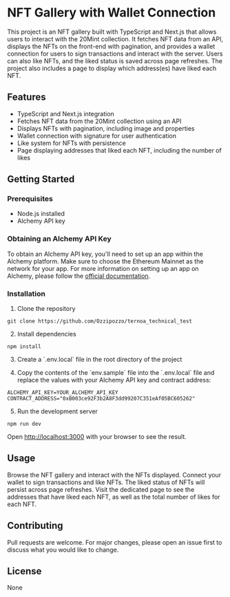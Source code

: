 # NFT Gallery with Wallet Connection

This project is an NFT gallery built with TypeScript and Next.js that allows users to interact with the 20Mint collection. It fetches NFT data from an API, displays the NFTs on the front-end with pagination, and provides a wallet connection for users to sign transactions and interact with the server. Users can also like NFTs, and the liked status is saved across page refreshes. The project also includes a page to display which address(es) have liked each NFT.

## Features

- TypeScript and Next.js integration
- Fetches NFT data from the 20Mint collection using an API
- Displays NFTs with pagination, including image and properties
- Wallet connection with signature for user authentication
- Like system for NFTs with persistence
- Page displaying addresses that liked each NFT, including the number of likes

## Getting Started

### Prerequisites

- Node.js installed
- Alchemy API key

### Obtaining an Alchemy API Key

To obtain an Alchemy API key, you'll need to set up an app within the Alchemy platform. Make sure to choose the Ethereum Mainnet as the network for your app. For more information on setting up an app on Alchemy, please follow the [official documentation](https://docs.alchemy.com/alchemy/introduction/getting-started).


### Installation

1. Clone the repository

```
git clone https://github.com/Ozzipozzo/ternoa_technical_test
```

2. Install dependencies

```
npm install
```

3. Create a \`.env.local\` file in the root directory of the project

4. Copy the contents of the \`env.sample\` file into the \`.env.local\` file and replace the values with your Alchemy API key and contract address:

```
ALCHEMY_API_KEY=YOUR_ALCHEMY_API_KEY
CONTRACT_ADDRESS="0xB003ce92F3b2A8F3dd99207C351eAf05BC605262"
```

5. Run the development server

```
npm run dev
```

Open [http://localhost:3000](http://localhost:3000) with your browser to see the result.

## Usage

Browse the NFT gallery and interact with the NFTs displayed. Connect your wallet to sign transactions and like NFTs. The liked status of NFTs will persist across page refreshes. Visit the dedicated page to see the addresses that have liked each NFT, as well as the total number of likes for each NFT.

## Contributing

Pull requests are welcome. For major changes, please open an issue first to discuss what you would like to change.

## License

None
